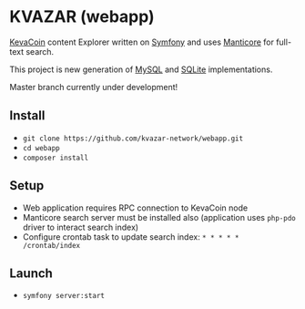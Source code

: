 # KVAZAR (webapp)

[KevaCoin](https://github.com/kevacoin-project/) content Explorer written on [Symfony](https://github.com/symfony) and uses [Manticore](https://github.com/manticoresoftware) for full-text search.

This project is new generation of [MySQL](https://github.com/kvazar-network/webapp/tree/mysql) and [SQLite](https://github.com/kvazar-network/webapp/tree/sqlite) implementations.

Master branch currently under development!

## Install

* `git clone https://github.com/kvazar-network/webapp.git`
* `cd webapp`
* `composer install`

## Setup

* Web application requires RPC connection to KevaCoin node
* Manticore search server must be installed also (application uses `php-pdo` driver to interact search index)
* Configure crontab task to update search index: `* * * * * /crontab/index`

## Launch

* `symfony server:start`